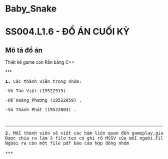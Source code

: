 # Baby_Snake
# SS004.L1.6 - ĐỒ ÁN CUỐI KỲ
## Mô tả đồ án
<p> Thiết kế game con Rắn bằng C++
</p>
***
<pre><strong>1. </strong>Các thành viên trong nhóm:
<p>-Võ Tấn Việt (19522519) </p><p>-Hồ Hoàng Phương (19522059) .</p><p>-Võ Thành Phát (19522003) .</p>
</pre>


***

<pre><strong>2.</strong> Mỗi thành viên sẽ viết các hàm liên quan đến gameplay,giao diện,menu và bảng điểm của game. 
Được chia ra làm 3 file tex có ghi rõ MSSV của mỗi người.File snake.cpp là file code tổng để chạy game.
Ngoài ra còn một file pdf báo cáo hợp đồng nhóm

***
